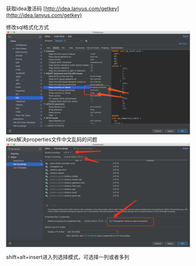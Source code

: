 获取idea激活码 [http://idea.lanyus.com/getkey](http://idea.lanyus.com/getkey)

修改sql格式化方式![](/assets/import3.png)idea解决properties文件中文乱码的问题![](/assets/import2.png)



 shift+alt+insert进入列选择模式，可选择一列或者多列

